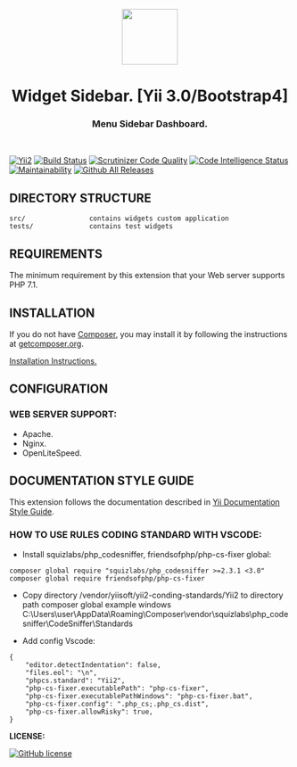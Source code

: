 <p align="center">
    <a href="https://github.com/cjtterabytesoft/widgets" target="_blank">
        <img src="https://farm1.staticflickr.com/887/27875183957_69a3645a56_q.jpg" height="100px;">
    </a>
    <h1 align="center">Widget Sidebar. [Yii 3.0/Bootstrap4]</h1>
    <h3 align="center">Menu Sidebar Dashboard.</h3>
    <br>
</p>

[![Yii2](https://img.shields.io/badge/Powered_by-Yii_Framework-green.svg?style=flat)](https://www.yiiframework.com/)
[![Build Status](https://scrutinizer-ci.com/g/cjtterabytesoft/sidebar/badges/build.png?b=master)](https://scrutinizer-ci.com/g/cjtterabytesoft/sidebar/build-status/master)
[![Scrutinizer Code Quality](https://scrutinizer-ci.com/g/cjtterabytesoft/sidebar/badges/quality-score.png?b=master)](https://scrutinizer-ci.com/g/cjtterabytesoft/sidebar/?branch=master)
[![Code Intelligence Status](https://scrutinizer-ci.com/g/cjtterabytesoft/sidebar/badges/code-intelligence.svg?b=master)](https://scrutinizer-ci.com/code-intelligence)
[![Maintainability](https://api.codeclimate.com/v1/badges/384c1ea75948affef3b6/maintainability)](https://codeclimate.com/github/cjtterabytesoft/sidebar/maintainability)
[![Github All Releases](https://img.shields.io/github/downloads/cjtterabytesoft/sidebar/total.svg)](https://github.com/cjtterabytesoft/sidebar)



DIRECTORY STRUCTURE
-------------------

```
src/                contains widgets custom application
tests/              contains test widgets
```

REQUIREMENTS
------------

The minimum requirement by this extension that your Web server supports PHP 7.1.

INSTALLATION
------------

If you do not have [Composer](http://getcomposer.org/), you may install it by following the instructions
at [getcomposer.org](http://getcomposer.org/doc/00-intro.md#installation-nix).

[Installation Instructions.](docs/getting-started.md) 

CONFIGURATION
-------------

### WEB SERVER SUPPORT:

- Apache.
- Nginx.
- OpenLiteSpeed.

DOCUMENTATION STYLE GUIDE
-------------------------

This extension follows the documentation described in [Yii Documentation Style Guide](https://github.com/yiisoft/yii2/blob/master/docs/documentation_style_guide.md).


### HOW TO USE RULES CODING STANDARD WITH VSCODE:

- Install squizlabs/php_codesniffer, friendsofphp/php-cs-fixer global:

```
composer global require "squizlabs/php_codesniffer >=2.3.1 <3.0"
composer global require friendsofphp/php-cs-fixer
```

- Copy directory /vendor/yiisoft/yii2-conding-standards/Yii2 to directory path composer global example windows C:\Users\user\AppData\Roaming\Composer\vendor\squizlabs\php_codesniffer\CodeSniffer\Standards

- Add config Vscode:

```
{
    "editor.detectIndentation": false,
    "files.eol": "\n",
    "phpcs.standard": "Yii2",
    "php-cs-fixer.executablePath": "php-cs-fixer",
    "php-cs-fixer.executablePathWindows": "php-cs-fixer.bat",
    "php-cs-fixer.config": ".php_cs;.php_cs.dist",
    "php-cs-fixer.allowRisky": true,
}
```

**LICENSE:**

[![GitHub license](https://img.shields.io/github/license/cjtterabytesoft/sidebar.svg)](https://github.com/cjtterabytesoft/sidebar/blob/master/LICENSE.md)